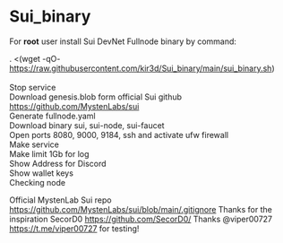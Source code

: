 # Sui_binary

For <b>root</b> user install Sui DevNet Fullnode binary by command:<br>

. <(wget -qO- https://raw.githubusercontent.com/kir3d/Sui_binary/main/sui_binary.sh)
<br>
<br>
Stop service<br>
Download genesis.blob form official Sui github https://github.com/MystenLabs/sui <br>
Generate fullnode.yaml<br>
Download binary sui, sui-node, sui-faucet<br>
Open ports 8080, 9000, 9184, ssh and activate ufw firewall <br>
Make service<br>
Make limit 1Gb for log<br>
Show Address for Discord<br>
Show wallet keys<br>
Checking node<br>


Official MystenLab Sui repo https://github.com/MystenLabs/sui/blob/main/.gitignore
Thanks for the inspiration SecorD0 https://github.com/SecorD0/
Thanks @viper00727 https://t.me/viper00727 for testing!
